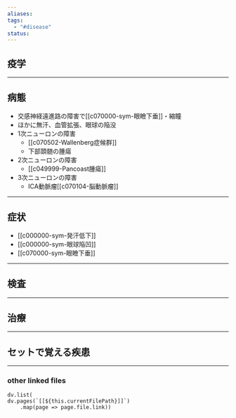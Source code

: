 ```yaml
---
aliases: 
tags:
  - "#disease"
status:
---
```

## 疫学
---
## 病態
- 交感神経遠進路の障害で[[c070000-sym-眼瞼下垂]]・縮瞳
- ほかに無汗、血管拡張、眼球の陥没
- 1次ニューロンの障害
	- [[c070502-Wallenberg症候群]]
	- 下部頚髄の腫瘍
- 2次ニューロンの障害
	- [[c049999-Pancoast腫瘍]]
- 3次ニューロンの障害
	- ICA動脈瘤[[c070104-脳動脈瘤]]

---
## 症状
- [[c000000-sym-発汗低下]]
- [[c000000-sym-眼球陥凹]]
- [[c070000-sym-眼瞼下垂]]
---
## 検査
---
## 治療
---
## セットで覚える疾患
---
### other linked files
```dataviewjs
dv.list(
dv.pages(`[[${this.currentFilePath}]]`)
	.map(page => page.file.link))
```